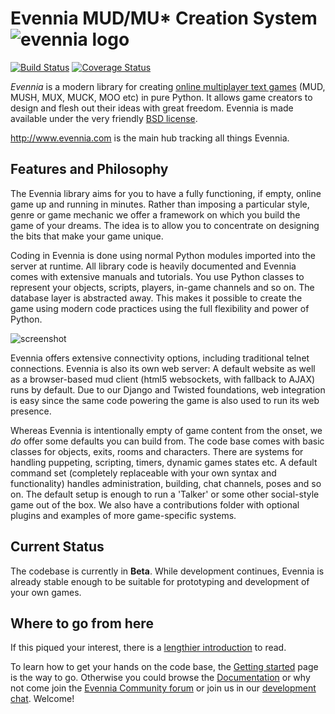 # Evennia MUD/MU\* Creation System ![evennia logo][logo]
[![Build Status][travisimg]][travislink] [![Coverage Status](https://coveralls.io/repos/github/evennia/evennia/badge.svg?branch=master)](https://coveralls.io/github/evennia/evennia?branch=master)

*Evennia* is a modern library for creating [online multiplayer text games][wikimudpage] (MUD, MUSH, MUX, MUCK, MOO etc) in pure Python. It allows game creators to design and flesh out their ideas with great freedom. Evennia is made available under the very friendly [BSD license][license].

http://www.evennia.com is the main hub tracking all things Evennia.


## Features and Philosophy

The Evennia library aims for you to have a fully functioning, if empty, online game up and running in minutes. Rather than imposing a particular style, genre or game mechanic we offer a framework on which you build the game of your dreams. The idea is to allow you to concentrate on designing the bits that make your game unique.

Coding in Evennia is done using normal Python modules imported into the server at runtime. All library code is heavily documented and Evennia comes with extensive manuals and tutorials. You use Python classes to represent your objects, scripts, players, in-game channels and so on. The database layer is abstracted away. This makes it possible to create the game using modern code practices using the full flexibility and power of Python.

![screenshot][screenshot]

Evennia offers extensive connectivity options, including traditional telnet connections. Evennia is also its own web server: A default website as well as a browser-based mud client (html5 websockets, with fallback to AJAX) runs by default. Due to our Django and Twisted foundations, web integration is easy since the same code powering the game is also used to run its web presence.

Whereas Evennia is intentionally empty of game content from the onset, we *do* offer some defaults you can build from. The code base comes with basic classes for objects, exits, rooms and characters. There are systems for handling puppeting, scripting, timers, dynamic games states etc. A default command set (completely replaceable with your own syntax and functionality) handles administration, building, chat channels, poses and so on. The default setup is enough to run a 'Talker' or some other social-style game out of the box. We also have a contributions folder with optional plugins and examples of more game-specific systems.

## Current Status

The codebase is currently in **Beta**. While development continues, Evennia is already stable enough to be suitable for prototyping and development of your own games. 

## Where to go from here

If this piqued your interest, there is a [lengthier introduction][introduction] to read.

To learn how to get your hands on the code base, the [Getting started][gettingstarted] page is the way to go. Otherwise you could browse the [Documentation][wiki] or why not come join the [Evennia Community forum][group] or join us in our [development chat][chat]. Welcome!


[homepage]: http://www.evennia.com
[gettingstarted]: http://github.com/evennia/evennia/wiki/Getting-Started
[wiki]: https://github.com/evennia/evennia/wiki
[screenshot]: https://raw.githubusercontent.com/wiki/evennia/evennia/images/evennia_screenshot3.png
[logo]: https://github.com/evennia/evennia/blob/master/evennia/web/website/static/website/images/evennia_logo.png
[travisimg]: https://travis-ci.org/evennia/evennia.svg?branch=master
[travislink]: https://travis-ci.org/evennia/evennia
[introduction]: https://github.com/evennia/evennia/wiki/Evennia-Introduction
[license]: https://github.com/evennia/evennia/wiki/Licensing
[group]: https://groups.google.com/forum/#!forum/evennia
[chat]: http://webchat.freenode.net/?channels=evennia&uio=MT1mYWxzZSY5PXRydWUmMTE9MTk1JjEyPXRydWUbb
[wikimudpage]: http://en.wikipedia.org/wiki/MUD
